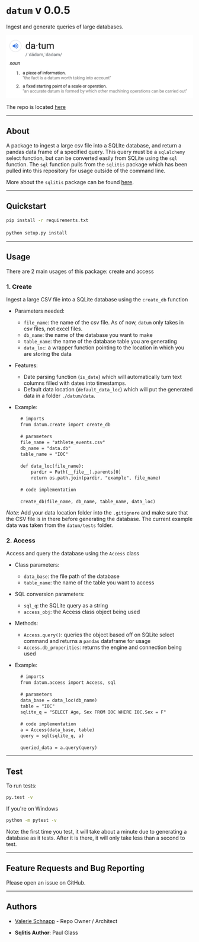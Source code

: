 # `datum` v 0.0.5
Ingest and generate queries of large databases.

![](datum/doc/datum.png)

The repo is located [here](https://github.com/schnappv/datum)

-----------

## About
A package to ingest a large csv file into a SQLIte database, and return a 
pandas data frame of a specified query. This query must be a `sqlalchemy` 
select function, but can be converted easily from SQLite using the `sql` 
function. The `sql` function pulls from the `sqlitis` package which has been
pulled into this repository for usage outside of the command line.

More about the `sqlitis` package can be found [here](https://github.com/pglass/sqlitis).

-----------

## Quickstart

```bash
pip install -r requirements.txt

python setup.py install
```
------------

## Usage

There are 2 main usages of this package: create and access

### 1.   Create

Ingest a large CSV file into a SQLite database using the `create_db` function

- Parameters needed: 
    - `file_name`: the name of the csv file. As of now, `datum` only takes in csv files, not excel files.
    - `db_name`: the name of the database you want to make
    - `table_name`: the name of the database table you are generating
    - `data_loc`: a wrapper function pointing to the location in which you are storing the data

- Features:
    - Date parsing function (`is_date`) which will automatically turn text columns filled with dates into timestamps.
    - Default data location (`default_data_loc`) which will put the generated data in a folder `./datum/data`. 

- Example:

        # imports
        from datum.create import create_db

        # parameters
        file_name = "athlete_events.csv"
        db_name = "data.db"
        table_name = "IOC"

        def data_loc(file_name):
            pardir = Path(__file__).parents[0]
            return os.path.join(pardir, "example", file_name)

        # code implementation

        create_db(file_name, db_name, table_name, data_loc)

_Note_: Add your data location folder into the `.gitignore` and make sure that
the CSV file is in there before generating the database. The current example data was taken from the `datum/tests` folder.

### 2.   Access

Access and query the database using the `Access` class

- Class parameters:
    - `data_base`: the file path of the database
    - `table_name`: the name of the table you want to access

- SQL conversion parameters:
     - `sql_q`: the SQLite query as a string
     - `access_obj`: the Access class object being used

- Methods:
    - `Access.query()`: queries the object based off on SQLite select command and returns a `pandas` dataframe for usage
    - `Access.db_properities`: returns the engine and connection being used

- Example:

        # imports
        from datum.access import Access, sql

        # parameters
        data_base = data_loc(db_name)
        table = "IOC"
        sqlite_q = "SELECT Age, Sex FROM IOC WHERE IOC.Sex = F"

        # code implementation
        a = Access(data_base, table)
        query = sql(sqlite_q, a)

        queried_data = a.query(query)


-------------

## Test

To run tests: 

```bash
py.test -v
```

If you're on Windows

```bash
python -m pytest -v
```

Note: the first time you test, it will take about a minute due to generating a database as it tests. After it is there, it will only take less than a second to test.

--------------

## Feature Requests and Bug Reporting

Please open an issue on GitHub.

--------------

## Authors

- [Valerie Schnapp](valerie.f.schnapp@gmail.com) - Repo Owner / Architect

- __Sqlitis Author__: Paul Glass
